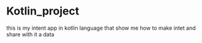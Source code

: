 # Kotlin_project
this is my intent app in kotlin language that show me how to make intet and share with it a data
